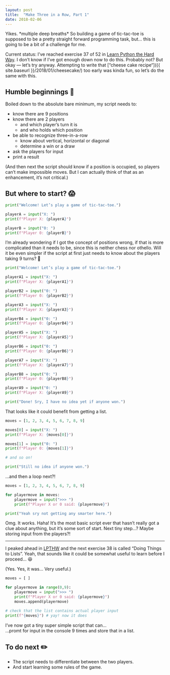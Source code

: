 ```yaml
---
layout: post
title:  "Make Three in a Row, Part 1"
date: 2018-02-06
---
```


Yikes. \*multiple deep breaths\* So building a game of tic-tac-toe is supposed to be a pretty straight forward programming task, but… this is going to be a bit of a challenge for me.

Current status: I’ve reached exercise 37 of 52 in [Learn Python the Hard Way](https://learnpythonthehardway.org/). I don’t know if I’ve got enough down now to do this. Probably not? But okay — let’s try anyway. Attempting to write that [“cheese cake recipe“]({{ site.baseurl }}/2018/01/cheesecake/) too early was kinda fun, so let’s do the same with this.

## Humble beginnings 🌱

Boiled down to the absolute bare minimum, my script needs to:
* know there are 9 positions
* know there are 2 players
    * and which player’s turn it is
    * and who holds which position
* be able to recognize three-in-a-row
    * know about vertical, horizontal or diagonal
    * determine a win or a draw
* ask the players for input
* print a result

(And then next the script should know if a position is occupied, so players can’t make impossible moves. But I can actually think of that as an enhancement, it’s not critical.)

## But where to start? 😱

```python
print("Welcome! Let’s play a game of tic-tac-toe.")

playerA = input("X: ")
print(f"Player X: {playerA}")

playerB = input("0: ")
print(f"Player 0: {playerB}")
```

I’m already wondering if I got the concept of positions wrong, if that is more complicated than it needs to be, since this is neither chess nor othello. Will it be even simpler if the script at first just needs to know about the players taking 9 turns? 🤔

```python
print("Welcome! Let’s play a game of tic-tac-toe.")

playerA1 = input("X: ")
print(f"Player X: {playerA1}")

playerB2 = input("0: ")
print(f"Player 0: {playerB2}")

playerA3 = input("X: ")
print(f"Player X: {playerA3}")

playerB4 = input("0: ")
print(f"Player 0: {playerB4}")

playerA5 = input("X: ")
print(f"Player X: {playerA5}")

playerB6 = input("0: ")
print(f"Player 0: {playerB6}")

playerA7 = input("X: ")
print(f"Player X: {playerA7}")

playerB8 = input("0: ")
print(f"Player 0: {playerB8}")

playerA9 = input("0: ")
print(f"Player X: {playerA9}")

print("Done! Sry, I have no idea yet if anyone won.")
```

That looks like it could benefit from getting a list.

```python
moves = [1, 2, 3, 4, 5, 6, 7, 8, 9]

moves[0] = input("X: ")
print(f"Player X: {moves[0]}")

moves[1] = input("0: ")
print(f"Player 0: {moves[1]}")

# and so on!

print("Still no idea if anyone won.")
```

…and then a loop next?!

```python
moves = [1, 2, 3, 4, 5, 6, 7, 8, 9]

for playermove in moves:
    playermove = input(">>> ")
    print(f"Player X or 0 said: {playermove}")

print("Yeah sry not getting any smarter here.")
```

Omg. It works. Haha! It’s the most basic script ever that hasn’t really got a clue about anything, but it’s some sort of start. Next tiny step…? Maybe storing input from the players?!

---

I peaked ahead in [LPTHW](https://learnpythonthehardway.org/) and the next exercise 38 is called “Doing Things to Lists”. Yeah, that sounds like it could be somewhat useful to learn before I proceed… 😆

(Yes. Yes, it was… Very useful.)

```python
moves = [ ]

for playermove in range(0,9):
    playermove = input(">>> ")
    print(f"Player X or 0 said: {playermove}")
    moves.append(playermove)

# check that the list contains actual player input
print(f"{moves}") # yay! now it does
```

I’ve now got a tiny super simple script that can… <br>
…promt for input in the console 9 times and store that in a list.

## To do next ✏️

* The script needs to differentiate between the two players.
* And start learning some rules of the game.

